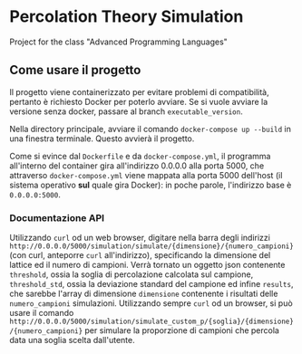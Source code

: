 # Percolation Theory Simulation
Project for the class "Advanced Programming Languages"

## Come usare il progetto
Il progetto viene containerizzato per evitare problemi di compatibilità, pertanto è richiesto Docker per poterlo avviare. Se si vuole avviare la versione senza docker, passare al branch `executable_version`.

Nella directory principale, avviare il comando `docker-compose up --build` in una finestra terminale. Questo avvierà il progetto. 

Come si evince dal `Dockerfile` e da `docker-compose.yml`, il programma all'interno del container gira all'indirizzo 0.0.0.0 alla porta 5000, che attraverso `docker-compose.yml` viene mappata alla porta 5000 dell'host (il sistema operativo __sul__ quale gira Docker): in poche parole, l'indirizzo base è `0.0.0.0:5000`. 

### Documentazione API
Utilizzando `curl` od un web browser, digitare nella barra degli indirizzi `http://0.0.0.0/5000/simulation/simulate/{dimensione}/{numero_campioni}` (con curl, anteporre `curl` all'indirizzo), specificando la dimensione del lattice ed il numero di campioni. Verrà tornato un oggetto json contenente `threshold`, ossia la soglia di percolazione calcolata sul campione, `threshold_std`, ossia la deviazione standard del campione ed infine `results`, che sarebbe l'array di dimensione `dimensione` contenente i risultati delle `numero_campioni` simulazioni.
Utilizzando sempre `curl` od un browser, si può usare il comando `http://0.0.0.0/5000/simulation/simulate_custom_p/{soglia}/{dimensione}/{numero_campioni}` per simulare la proporzione di campioni che percola data una soglia scelta dall'utente.
